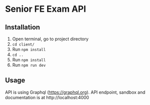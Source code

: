 # Senior FE Exam API

## Installation
1. Open terminal, go to project directory
2. `cd client/`
3. Run `npm install`
4. `cd ..`
5. Run `npm install`
6. Run `npm run dev`

## Usage
API is using Graphql (https://graphql.org).
API endpoint, sandbox and documentation is at http://localhost:4000
